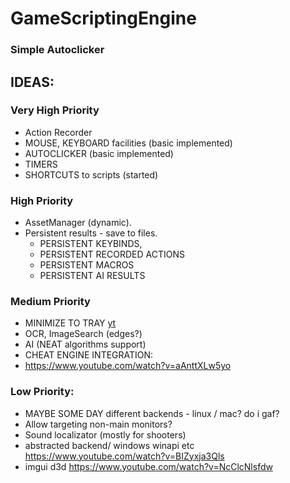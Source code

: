 # GameScriptingEngine

### Simple Autoclicker



## IDEAS:

### Very High Priority
- Action Recorder
- MOUSE, KEYBOARD facilities (basic implemented)
- AUTOCLICKER (basic implemented)
- TIMERS
- SHORTCUTS to scripts (started)


### High Priority
- AssetManager (dynamic).
- Persistent results - save to files.
	- PERSISTENT KEYBINDS,
	- PERSISTENT RECORDED ACTIONS
	- PERSISTENT MACROS
	- PERSISTENT AI RESULTS


### Medium Priority
- MINIMIZE TO TRAY [yt](https://www.youtube.com/watch?v=WfJ1bA44-a8)
- OCR, ImageSearch (edges?) 
- AI (NEAT algorithms support)
- CHEAT ENGINE INTEGRATION:
- https://www.youtube.com/watch?v=aAnttXLw5yo



### Low Priority:
- MAYBE SOME DAY different backends - linux / mac? do i gaf?
- Allow targeting non-main monitors?
- Sound localizator (mostly for shooters)
- abstracted backend/ windows winapi etc
https://www.youtube.com/watch?v=BIZyxja3Qls
- imgui d3d https://www.youtube.com/watch?v=NcClcNlsfdw